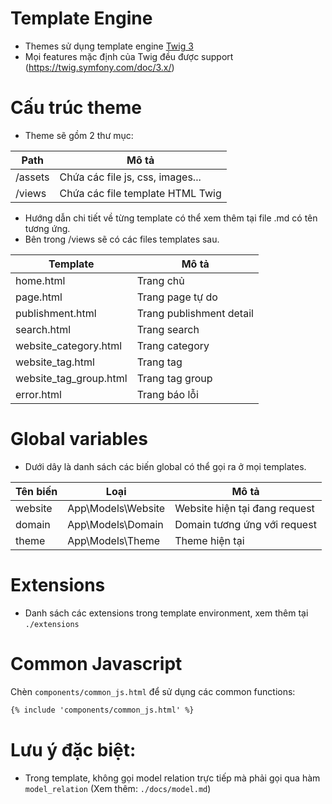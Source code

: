 # Template Engine
- Themes sử dụng template engine [Twig 3](https://twig.symfony.com/)
- Mọi features mặc định của Twig đều được support (https://twig.symfony.com/doc/3.x/)

# Cấu trúc theme
- Theme sẽ gồm 2 thư mục:

| Path    | Mô tả                            |
|---------|----------------------------------|
| /assets | Chứa các file js, css, images... |
| /views | Chứa các file template HTML Twig |

- Hướng dẫn chi tiết về từng template có thể xem thêm tại file .md có tên tương ứng.
- Bên trong /views sẽ có các files templates sau.

| Template              | Mô tả                    |
|-----------------------|--------------------------|
| home.html             | Trang chủ                |
| page.html             | Trang page tự do         |
| publishment.html      | Trang publishment detail |
| search.html           | Trang search             |
| website_category.html | Trang category           |
| website_tag.html | Trang tag                |
| website_tag_group.html | Trang tag group          | 
| error.html            | Trang báo lỗi            |

# Global variables
- Dưới dây là danh sách các biến global có thể gọi ra ở mọi templates.

| Tên biến | Loại               | Mô tả                         |
|----------|--------------------|-------------------------------|
| website  | App\Models\Website | Website hiện tại đang request |
| domain   | App\Models\Domain  | Domain tương ứng với request  |
| theme | App\Models\Theme | Theme hiện tại                |

# Extensions
- Danh sách các extensions trong template environment, xem thêm tại `./extensions`

# Common Javascript

Chèn `components/common_js.html` để sử dụng các common functions:
```html
{% include 'components/common_js.html' %}
```

# Lưu ý đặc biệt:
- Trong template, không gọi model relation trực tiếp mà phải gọi qua hàm `model_relation` (Xem thêm: `./docs/model.md`)

